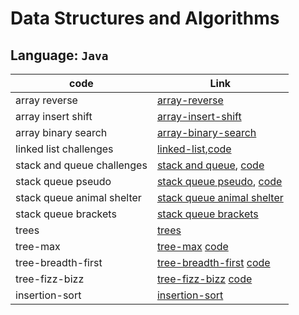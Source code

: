 # Data Structures and Algorithms

## Language: `Java`

| code                | Link                                                                                                                            |
| ------------------- | ------------------------------------------------------------------------------------------------------------------------------- |
| array reverse              | [array-reverse](code_challenges/array-reverse/README.md)             |
| array insert shift         | [array-insert-shift](code_challenges/array-insert-shift/README.md)             |
| array binary search        | [array-binary-search](code_challenges/array-binary-search/README.md)             |
| linked list challenges     | [linked-list](code_challenges/linked-list/README.md),[code](code_challenges/linked-list)             |
| stack and queue challenges | [stack and queue](code_challenges/stack-and-queue/README.md), [code](code_challenges/stack-and-queue) |
| stack queue pseudo | [stack queue pseudo](code_challenges/stack-queue-pseudo/README.md), [code](code_challenges/stack-and-queue/lib/src/main/java/stack/and/queue/structure/PseudoQueue.java) |
| stack queue animal shelter | [stack queue animal shelter](code_challenges/stack-queue-animal-shelter/assets/README.md)|
| stack queue brackets | [stack queue brackets](code_challenges/stack-queue-brackets/README.md)|
| trees| [trees](code_challenges/trees)|
| tree-max| [tree-max](code_challenges/tree-max/README.md) [code](code_challenges/trees/lib/src/main/java/trees/structure/BinaryTree.java)|
| tree-breadth-first| [tree-breadth-first](code_challenges/tree-max/README.md) [code](code_challenges/trees/lib/src/main/java/trees/structure/TreeBreadthFirst.java)|
| tree-fizz-bizz| [tree-fizz-bizz](code_challenges/tree-fizz-buzz/readme.md) [code](code_challenges/trees/lib/src)|
| insertion-sort| [insertion-sort](code_challenges/insertion-sort) 